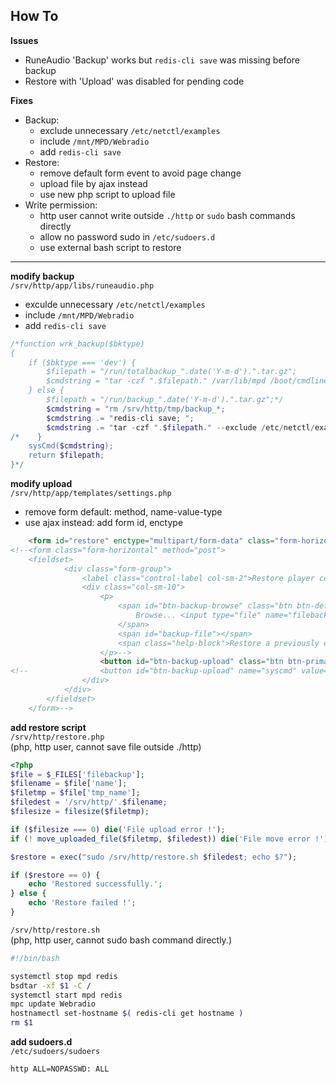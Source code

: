 How To
---
**Issues**  
- RuneAudio 'Backup' works but `redis-cli save` was missing before backup
- Restore with 'Upload' was disabled for pending code

**Fixes**  
- Backup:
    - exclude unnecessary `/etc/netctl/examples`
    - include `/mnt/MPD/Webradio`
    - add `redis-cli save`
- Restore:
    - remove default form event to avoid page change
    - upload file by ajax instead
    - use new php script to upload file
- Write permission:
    - http user cannot write outside `./http` or `sudo` bash commands directly
    - allow no password sudo in `/etc/sudoers.d`
    - use external bash script to restore
<hr>

**modify backup**  
`/srv/http/app/libs/runeaudio.php`  
- exculde unnecessary `/etc/netctl/examples`
- include `/mnt/MPD/Webradio`
- add `redis-cli save`
```php
/*function wrk_backup($bktype)
{
    if ($bktype === 'dev') {
        $filepath = "/run/totalbackup_".date('Y-m-d').".tar.gz";
        $cmdstring = "tar -czf ".$filepath." /var/lib/mpd /boot/cmdline.txt /var/www /etc /var/lib/redis/rune.rdb";
    } else {
        $filepath = "/run/backup_".date('Y-m-d').".tar.gz";*/
        $cmdstring = "rm /srv/http/tmp/backup_*;
        $cmdstring .= "redis-cli save; ";
        $cmdstring .= "tar -czf ".$filepath." --exclude /etc/netctl/examples /mnt/MPD/Webradio /var/lib/mpd /etc/mpd.conf /var/lib/redis/rune.rdb /etc/netctl /etc/mpdscribble.conf /etc/spop";
/*    }
    sysCmd($cmdstring);
    return $filepath;
}*/
```

**modify upload**  
`/srv/http/app/templates/settings.php`  
- remove form default: method, name-value-type
- use ajax instead: add form id, enctype
```html
    <form id="restore" enctype="multipart/form-data" class="form-horizontal">
<!--<form class="form-horizontal" method="post">
    <fieldset>
            <div class="form-group">
                <label class="control-label col-sm-2">Restore player config</label>
                <div class="col-sm-10">
                    <p>
                        <span id="btn-backup-browse" class="btn btn-default btn-lg btn-file">
                            Browse... <input type="file" name="filebackup">
                        </span> 
                        <span id="backup-file"></span>
                        <span class="help-block">Restore a previously exported backup</span>
                    </p>-->
                    <button id="btn-backup-upload" class="btn btn-primary btn-lg" disabled>Restore</button>
<!--                <button id="btn-backup-upload" name="syscmd" value="restore" class="btn btn-primary btn-lg" type="submit" disabled>Upload</button>
                </div>
            </div>
		</fieldset>
    </form>-->
```
 
**add restore script**  
`/srv/http/restore.php`  
(php, http user, cannot save file outside ./http)
```php
<?php
$file = $_FILES['filebackup'];
$filename = $file['name'];
$filetmp = $file['tmp_name'];
$filedest = '/srv/http/'.$filename;
$filesize = filesize($filetmp);

if ($filesize === 0) die('File upload error !');
if (! move_uploaded_file($filetmp, $filedest)) die('File move error !');

$restore = exec("sudo /srv/http/restore.sh $filedest; echo $?");

if ($restore == 0) {
	echo 'Restored successfully.';
} else {
	echo 'Restore failed !';
}
```
 
`/srv/http/restore.sh`  
(php, http user, cannot sudo bash command directly.)
```sh
#!/bin/bash

systemctl stop mpd redis
bsdtar -xf $1 -C /
systemctl start mpd redis
mpc update Webradio
hostnamectl set-hostname $( redis-cli get hostname )
rm $1
```

**add sudoers.d**  
`/etc/sudoers/sudoers`  
```sh
http ALL=NOPASSWD: ALL
```
